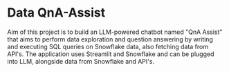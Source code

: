 # Data QnA-Assist
Aim of this project is to build an LLM-powered chatbot named "QnA Assist" that aims to perform data exploration and question answering by writing and executing SQL queries on Snowflake data, also fetching data from API's. The application uses Streamlit and Snowflake and can be plugged into LLM, alongside data from Snowflake and API's.
